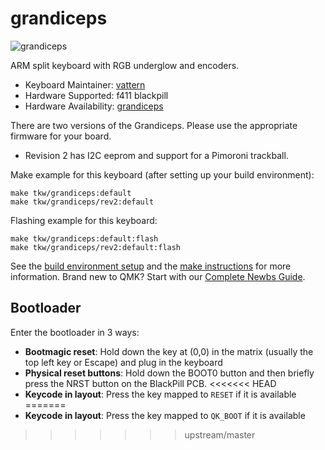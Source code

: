 # grandiceps

![grandiceps](https://i.imgur.com/FMtsboVl.jpg)

ARM split keyboard with RGB underglow and encoders.

* Keyboard Maintainer: [vattern](https://github.com/vattern)
* Hardware Supported: f411 blackpill
* Hardware Availability: [grandiceps](https://github.com/vattern/grandiceps)

There are two versions of the Grandiceps. Please use the appropriate firmware for your board.

* Revision 2 has I2C eeprom and support for a Pimoroni trackball.

Make example for this keyboard (after setting up your build environment):

    make tkw/grandiceps:default
    make tkw/grandiceps/rev2:default

Flashing example for this keyboard:

    make tkw/grandiceps:default:flash
    make tkw/grandiceps/rev2:default:flash

See the [build environment setup](https://docs.qmk.fm/#/getting_started_build_tools) and the [make instructions](https://docs.qmk.fm/#/getting_started_make_guide) for more information. Brand new to QMK? Start with our [Complete Newbs Guide](https://docs.qmk.fm/#/newbs).

## Bootloader

Enter the bootloader in 3 ways:

* **Bootmagic reset**: Hold down the key at (0,0) in the matrix (usually the top left key or Escape) and plug in the keyboard
* **Physical reset buttons**: Hold down the BOOT0 button and then briefly press the NRST button on the BlackPill PCB.
<<<<<<< HEAD
* **Keycode in layout**: Press the key mapped to `RESET` if it is available
=======
* **Keycode in layout**: Press the key mapped to `QK_BOOT` if it is available
>>>>>>> upstream/master
